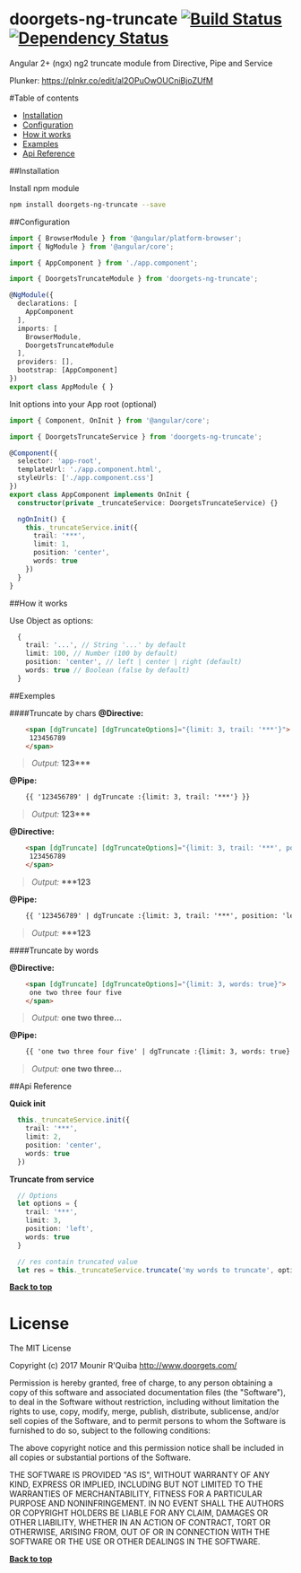 # doorgets-ng-truncate [![Build Status](https://travis-ci.org/doorgets/ng-truncate.svg?branch=master)](https://travis-ci.org/doorgets/ng-truncate) [![Dependency Status](https://david-dm.org/doorgets/ng-truncate.svg)](https://david-dm.org/doorgets/ng-truncate)

Angular 2+ (ngx) ng2 truncate module from Directive, Pipe and Service

Plunker: https://plnkr.co/edit/al2OPuOwOUCniBjoZUfM

#Table of contents
* [Installation](#installation)
* [Configuration](#configuration)
* [How it works](#how-it-works)
* [Examples](#examples)
* [Api Reference](#api-reference)

##Installation

Install npm module

```sh
npm install doorgets-ng-truncate --save
```
##Configuration

```ts
import { BrowserModule } from '@angular/platform-browser';
import { NgModule } from '@angular/core';

import { AppComponent } from './app.component';

import { DoorgetsTruncateModule } from 'doorgets-ng-truncate';

@NgModule({
  declarations: [
    AppComponent
  ],
  imports: [
    BrowserModule,
    DoorgetsTruncateModule
  ],
  providers: [],
  bootstrap: [AppComponent]
})
export class AppModule { }
```

Init options into your App root (optional)

```ts
import { Component, OnInit } from '@angular/core';

import { DoorgetsTruncateService } from 'doorgets-ng-truncate';

@Component({
  selector: 'app-root',
  templateUrl: './app.component.html',
  styleUrls: ['./app.component.css']
})
export class AppComponent implements OnInit {
  constructor(private _truncateService: DoorgetsTruncateService) {}

  ngOnInit() {
    this._truncateService.init({
      trail: '***',
      limit: 1,
      position: 'center',
      words: true
    })
  }
}
```

##How it works

Use Object as options:
```ts
  {
    trail: '...', // String '...' by default
    limit: 100, // Number (100 by default)
    position: 'center', // left | center | right (default)
    words: true // Boolean (false by default)
  }
```


##Exemples

####Truncate by chars
__@Directive:__
```html
    <span [dgTruncate] [dgTruncateOptions]="{limit: 3, trail: '***'}">
     123456789
    </span>
```

> *Output:* __123***__

__@Pipe:__
```html
    {{ '123456789' | dgTruncate :{limit: 3, trail: '***'} }}
```

> *Output:* __123***__

__@Directive:__
```html
    <span [dgTruncate] [dgTruncateOptions]="{limit: 3, trail: '***', position: 'left'}">
     123456789
    </span>
```

> *Output:* __***123__

__@Pipe:__
```html
    {{ '123456789' | dgTruncate :{limit: 3, trail: '***', position: 'left'} }}
```

> *Output:* __***123__



####Truncate by words

__@Directive:__
```html
    <span [dgTruncate] [dgTruncateOptions]="{limit: 3, words: true}">
     one two three four five
    </span>
```

> *Output:* __one two three...__

__@Pipe:__
```html
    {{ 'one two three four five' | dgTruncate :{limit: 3, words: true} }}
```

> *Output:* __one two three...__


##Api Reference

__Quick init__

```ts
  this._truncateService.init({
    trail: '***',
    limit: 2,
    position: 'center',
    words: true
  })
```

__Truncate from service__
```ts
  // Options
  let options = {
    trail: '***',
    limit: 3,
    position: 'left',
    words: true
  }

  // res contain truncated value
  let res = this._truncateService.truncate('my words to truncate', options);
```

**[Back to top](#table-of-contents)**

# License

The MIT License

Copyright (c) 2017 Mounir R'Quiba http://www.doorgets.com/

Permission is hereby granted, free of charge, to any person obtaining a copy of this software and associated documentation files (the "Software"), to deal in the Software without restriction, including without limitation the rights to use, copy, modify, merge, publish, distribute, sublicense, and/or sell copies of the Software, and to permit persons to whom the Software is furnished to do so, subject to the following conditions:

The above copyright notice and this permission notice shall be included in all copies or substantial portions of the Software.

THE SOFTWARE IS PROVIDED "AS IS", WITHOUT WARRANTY OF ANY KIND, EXPRESS OR IMPLIED, INCLUDING BUT NOT LIMITED TO THE WARRANTIES OF MERCHANTABILITY, FITNESS FOR A PARTICULAR PURPOSE AND NONINFRINGEMENT. IN NO EVENT SHALL THE AUTHORS OR COPYRIGHT HOLDERS BE LIABLE FOR ANY CLAIM, DAMAGES OR OTHER LIABILITY, WHETHER IN AN ACTION OF CONTRACT, TORT OR OTHERWISE, ARISING FROM, OUT OF OR IN CONNECTION WITH THE SOFTWARE OR THE USE OR OTHER DEALINGS IN THE SOFTWARE.

**[Back to top](#table-of-contents)**
